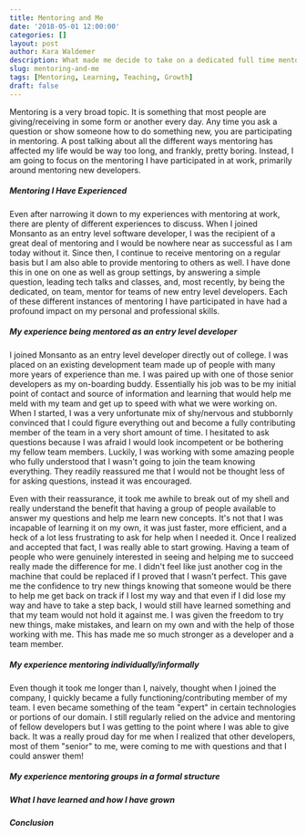 ```yaml
---
title: Mentoring and Me
date: '2018-05-01 12:00:00'
categories: []
layout: post
author: Kara Waldemer
description: What made me decide to take on a dedicated full time mentoring position and what I have gained professionally and personally?
slug: mentoring-and-me
tags: [Mentoring, Learning, Teaching, Growth]
draft: false
---
```


Mentoring is a very broad topic. It is something that most people are giving/receiving in some form or another every day. Any time you ask a question or show someone how to do something new, you are participating in mentoring. A post talking about all the different ways mentoring has affected my life would be way too long, and frankly, pretty boring. Instead, I am going to focus on the mentoring I have participated in at work, primarily around mentoring new developers.

##### Mentoring I Have Experienced

Even after narrowing it down to my experiences with mentoring at work, there are plenty of different experiences to discuss. When I joined Monsanto as an entry level software developer, I was the recipient of a great deal of mentoring and I would be nowhere near as successful as I am today without it. Since then, I continue to receive mentoring on a regular basis but I am also able to provide mentoring to others as well. I have done this in one on one as well as group settings, by answering a simple question, leading tech talks and classes, and, most recently, by being the dedicated, on team, mentor for teams of new entry level developers. Each of these different instances of mentoring I have participated in have had a profound impact on my personal and professional skills.

##### My experience being mentored as an entry level developer

I joined Monsanto as an entry level developer directly out of college. I was placed on an existing development team made up of people with many more years of experience than me. I was paired up with one of those senior developers as my on-boarding buddy. Essentially his job was to be my initial point of contact and source of information and learning that would help me meld with my team and get up to speed with what we were working on. When I started, I was a very unfortunate mix of shy/nervous and stubbornly convinced that I could figure everything out and become a fully contributing member of the team in a very short amount of time. I hesitated to ask questions because I was afraid I would look incompetent or be bothering my fellow team members. Luckily, I was working with some amazing people who fully understood that I wasn't going to join the team knowing everything. They readily reassured me that I would not be thought less of for asking questions, instead it was encouraged.

Even with their reassurance, it took me awhile to break out of my shell and really understand the benefit that having a group of people available to answer my questions and help me learn new concepts. It's not that I was incapable of learning it on my own, it was just faster, more efficient, and a heck of a lot less frustrating to ask for help when I needed it. Once I realized and accepted that fact, I was really able to start growing. Having a team of people who were genuinely interested in seeing and helping me to succeed really made the difference for me. I didn't feel like just another cog in the machine that could be replaced if I proved that I wasn't perfect. This gave me the confidence to try new things knowing that someone would be there to help me get back on track if I lost my way and that even if I did lose my way and have to take a step back, I would still have learned something and that my team would not hold it against me. I was given the freedom to try new things, make mistakes, and learn on my own and with the help of those working with me. This has made me so much stronger as a developer and a team member.

##### My experience mentoring individually/informally

Even though it took me longer than I, naively, thought when I joined the company, I quickly became a fully functioning/contributing member of my team. I even became something of the team "expert" in certain technologies or portions of our domain. I still regularly relied on the advice and mentoring of fellow developers but I was getting to the point where I was able to give back. It was a really proud day for me when I realized that other developers, most of them "senior" to me, were coming to me with questions and that I could answer them!

##### My experience mentoring groups in a formal structure

##### What I have learned and how I have grown

##### Conclusion
